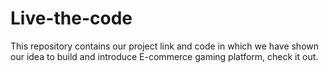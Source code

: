 # Live-the-code
This repository contains our project link and code in which we have shown our idea to build and introduce  E-commerce gaming platform, check it out.
